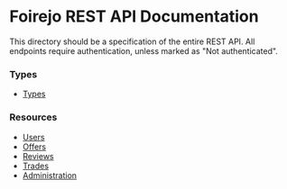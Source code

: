 # Foirejo REST API Documentation
This directory should be a specification of the entire REST API.
All endpoints require authentication, unless marked as "Not authenticated".

### Types
- [Types](types.md)

### Resources
- [Users](users.md)
- [Offers](offers.md)
- [Reviews](reviews.md)
- [Trades](trades.md)
- [Administration](admin.md)

